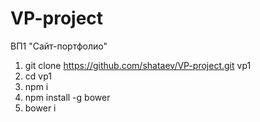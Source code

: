 # VP-project
ВП1 "Сайт-портфолио"

1. git clone https://github.com/shataev/VP-project.git vp1
2. cd vp1
3. npm i
4. npm install -g bower
5. bower i
